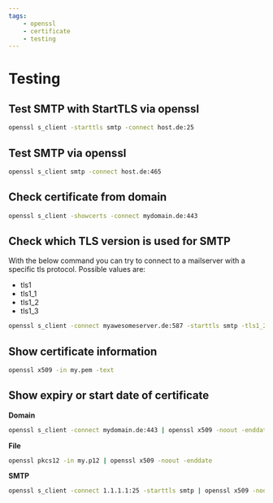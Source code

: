 ```yaml
---
tags:
    - openssl
    - certificate
    - testing
---
```


# Testing
## Test SMTP with StartTLS via openssl
```bash
openssl s_client -starttls smtp -connect host.de:25
```

## Test SMTP via openssl
```bash
openssl s_client smtp -connect host.de:465
```

## Check certificate from domain
```bash
openssl s_client -showcerts -connect mydomain.de:443
```

## Check which TLS version is used for SMTP
With the below command you can try to connect to a mailserver with a specific tls protocol.
Possible values are:
- tls1  
- tls1_1  
- tls1_2  
- tls1_3  
```bash
openssl s_client -connect myawesomeserver.de:587 -starttls smtp -tls1_2
```

## Show certificate information
```bash
openssl x509 -in my.pem -text
```

## Show expiry or start date of certificate
**Domain**
```bash
openssl s_client -connect mydomain.de:443 | openssl x509 -noout -enddate
```

**File**
```bash
openssl pkcs12 -in my.p12 | openssl x509 -noout -enddate
```

**SMTP**
```bash
openssl s_client -connect 1.1.1.1:25 -starttls smtp | openssl x509 -noout -enddate
```
